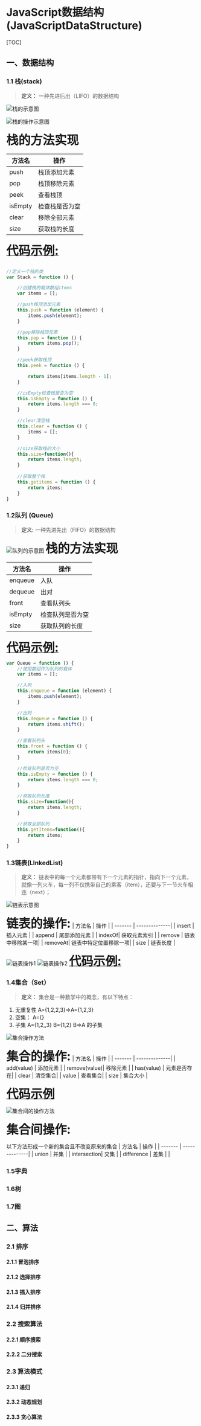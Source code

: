 # JavaScript数据结构(JavaScriptDataStructure)
[TOC]
## 一、数据结构 
### 1.1 栈(stack)
> **定义：** 一种先进后出（LIFO）的数据结构


![栈的示意图](./img/栈.png)


![栈的操作示意图](./img/栈的操作.png)

**<font size="6">栈的方法实现</font>**

| 方法名  | 操作           |
| ------- | -------------- |
| push    | 栈顶添加元素   |
| pop     | 栈顶移除元素   |
| peek    | 查看栈顶       |
| isEmpty | 检查栈是否为空 |
| clear   | 移除全部元素   |
| size    | 获取栈的长度   |

[**<font size="6">代码示例:</font>**](./js/Stack.js)
``` javascript

//定义一个栈的类
var Stack = function () {

    //创建栈的载体数组items
    var items = [];

    //push栈顶添加元素
    this.push = function (element) {
        items.push(element);
    }

    //pop移除栈顶元素
    this.pop = function () {
        return items.pop();
    }

    //peek获取栈顶
    this.peek = function () {

        return items[items.length - 1];
    }

    //isEmpty检查栈是否为空
    this.isEmpty = function () {
        return items.length === 0;
    }

    //clear清空栈
    this.clear = function () {
        items = [];
    }

    //size获取栈的大小
    this.size=function(){
        return items.length;
    }
    
    //获取整个栈
    this.getitems = function () {
        return items;
    }
}
```

### 1.2队列 (Queue)
> **定义:** 一种先进先出（FIFO）的数据结构

![队列的示意图](./img/队列.png)
**<font size="6">栈的方法实现</font>**

| 方法名  | 操作           |
| ------- | --------------|
| enqueue | 入队          |
| dequeue | 出对          |
| front   | 查看队列头    |
| isEmpty | 检查队列是否为空|
| size    | 获取队列的长度 |

[**<font size="6">代码示例:</font>**](./js/Queue.js)
```javascript
var Queue = function () {
    //使用数组作为队列的载体
    var items = [];

    //入列
    this.enqueue = function (element) {
        items.push(element);
    }

    //出列
    this.dequeue = function () {
        return items.shift();
    }

    //查看队列头
    this.front = function () {
        return items[0];
    }

    //检查队列是否为空
    this.isEmpty = function () {
        return items.length === 0;
    }

    //获取队列长度
    this.size=function(){
        return items.length;
    }

    //获取全部队列
    this.getItems=function(){
        return items;
    }
}

```
### 1.3链表(LInkedList)
> **定义：** 链表中的每一个元素都带有下一个元素的指针，指向下一个元素，就像一列火车，每一列不仅携带自己的乘客（item），还要与下一节火车相连（next）；

![链表示意图](./img/链表.png)

**<font size="6">链表的操作:</font>**
| 方法名  | 操作           |
| ------- | --------------|
| insert | 插入元素       |
| append | 尾部添加元素    |
| indexOf| 获取元素索引    |
| remove | 链表中移除某一项|
| removeAt| 链表中特定位置移除一项|
| size    | 链表长度 |

![链表操作1](./img/链表操作1.png)
![链表操作2](./img/链表操作2.png)
[**<font size="6">代码示例:</font>**](./js/LinkedList.js)
### 1.4集合（Set）
> **定义：** 集合是一种数学中的概念，有以下特点：
1. 无重复性
    A={1,2,2,3}=>A={1,2,3}
2. 空集：
    A={}
3. 子集
    A={1,2,,3}
    B={1,2}
    B=>A 的子集

![集合操作方法](./img/集合操作.png)

**<font size="6">集合的操作:</font>**
| 方法名  | 操作           |
| ------- | --------------|
| add(value)   | 添加元素  |
| remove(value)| 移除元素  |
| has(value)   | 元素是否存在|
| clear        | 清空集合|
| value        | 查看集合|
| size         | 集合大小 |

[**<font size="6">代码示例</font>**](./js/LinkedList.js)

![集合间的操作方法](./img/集合间操作.png)

**<font size="6">集合间操作:</font>**

以下方法形成一个新的集合且不改变原来的集合
| 方法名  | 操作           |
| ------- | --------------|
| union   | 并集  |
| intersection| 交集  |
| difference | 差集 |
|
### 1.5字典
### 1.6树
### 1.7图
## 二、算法
### 2.1 排序
#### 2.1.1 冒泡排序
#### 2.1.2 选择排序
#### 2.1.3 插入排序
#### 2.1.4 归并排序

### 2.2 搜索算法
#### 2.2.1 顺序搜索
#### 2.2.2 二分搜索

### 2.3 算法模式
#### 2.3.1 递归
#### 2.3.2 动态规划
#### 2.3.3 贪心算法
